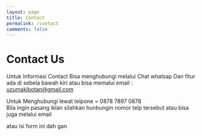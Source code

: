 ```yaml
---
layout: page
title: Contact
permalink: /contact
comments: false
---
```


<h1>Contact Us</h1>

Untuk Informasi Contact Bisa menghubungi melalui Chat whatsap Dan fitur ada di sebela bawah kiri atau bisa memalui email : uzumakibotan@gmail.com
<p>Untuk Menghubungi lewat telpone = 0878 7897 0878 <br />
  Bila ingin pasang iklan silahkan hunbungin nomor telp tersebut atau bisa juga melalui email</p>


atau isi form ini dah gan

<script defer="" src="https://apps.elfsight.com/p/platform.js"></script>
<div class="elfsight-app-c5f8b2ae-d4b6-4cb5-a0a1-f146424f689b"></div>
